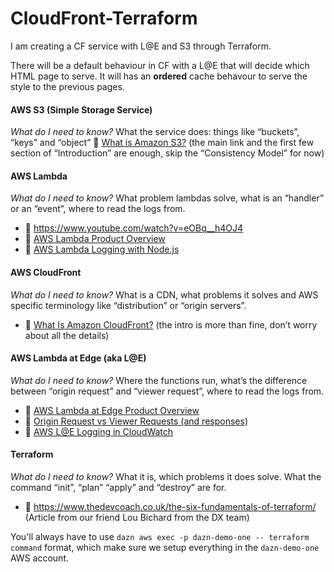 # CloudFront-Terraform 

I am creating a CF service with L@E and S3 through Terraform.

There will be a default behaviour in CF with a L@E that will decide which HTML page to serve.
It will has an **ordered** cache behavour to serve the style to the previous pages.
  
#### AWS S3 (Simple Storage Service)
_What do I need to know?_ What the service does: things like “buckets”, “keys” and “object”
📖 [What is Amazon S3?](https://docs.aws.amazon.com/AmazonS3/latest/dev/Welcome.html) (the main link and the first few section of “Introduction” are enough, skip the “Consistency Model” for now)
 
#### AWS Lambda
_What do I need to know?_ What problem lambdas solve, what is an “handler” or an “event”, where to read the logs from.
- 🎥 https://www.youtube.com/watch?v=eOBq__h4OJ4
- 📖 [AWS Lambda Product Overview](https://aws.amazon.com/lambda/)
- 📖 [AWS Lambda Logging with Node.js](https://docs.aws.amazon.com/en_pv/lambda/latest/dg/nodejs-prog-model-logging.html)
 
#### AWS CloudFront
_What do I need to know?_ What is a CDN, what problems it solves and AWS specific terminology like “distribution” or “origin servers”.
- 📖 [What Is Amazon CloudFront?](https:/docs.aws.amazon.com/en_pv/AmazonCloudFront/latest/DeveloperGuide/Introduction.html)   (the intro is more than fine, don’t worry about all the details)
 
#### AWS Lambda at Edge (aka L@E)
_What do I need to know?_ Where the functions run, what’s the difference between “origin request” and “viewer request”, where to read the logs from.
- 📖 [AWS Lambda at Edge Product Overview](https://aws.amazon.com/lambda/edge/)
- 📖 [Origin Request vs Viewer Requests (and responses)](https://docs.aws.amazon.com/en_pv/lambda/latest/dg/lambda-edge.html)
- 📖 [AWS L@E Logging in CloudWatch](https://docs.aws.amazon.com/AmazonCloudFront/latest/DeveloperGuide/lambda-cloudwatch-metrics-logging.html#lambda-cloudwatch-logs)
 
#### Terraform
_What do I need to know?_ What it is, which problems it does solve. What the command “init”, “plan” “apply” and “destroy” are for.
- 📖 https://www.thedevcoach.co.uk/the-six-fundamentals-of-terraform/ (Article from our friend Lou Bichard from the DX team)
  
  
You'll always have to use `dazn aws exec -p dazn-demo-one -- terraform command` format, which make sure we setup everything in the `dazn-demo-one` AWS account.
